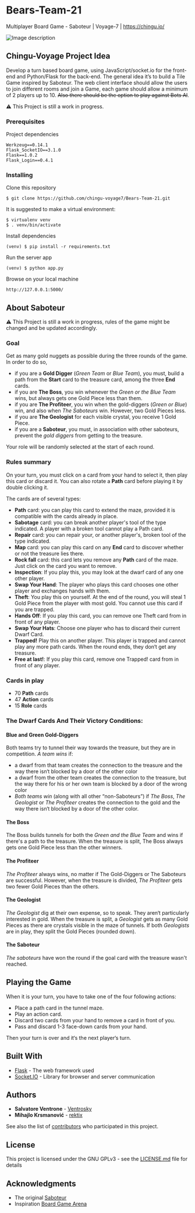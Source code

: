 # Bears-Team-21
Multiplayer Board Game - Saboteur | Voyage-7 | https://chingu.io/

![Image description](https://cf.geekdo-images.com/itemrep/img/aoCM1KdOmd7w56bQr4JSKWdDpaE=/fit-in/246x300/pic3989824.jpg)

## Chingu-Voyage Project Idea

Develop a turn based board game, using JavaScript/socket.io for the front-end and Python/Flask for the back-end. The general idea it’s to build a Tile Game inspired by Saboteur. The web client interface should allow the users to join different rooms and join a Game, each game should allow a minimum of 2 players up to 10. ~~Also there should be the option to play against Bots AI~~. 

⚠️ This Project is still a work in progress.

### Prerequisites

Project dependencies

```
Werkzeug==0.14.1
Flask_SocketIO==3.1.0
Flask==1.0.2
Flask_Login==0.4.1
```

### Installing

Clone this repository

```
$ git clone https://github.com/chingu-voyage7/Bears-Team-21.git
```

It is suggested to make a virtual environment:

```
$ virtualenv venv
$ . venv/bin/activate
```

Install dependencies 

```
(venv) $ pip install -r requirements.txt
```

Run the server app

```
(venv) $ python app.py
```

Browse on your local machine 

```
http://127.0.0.1:5000/ 
```

## About Saboteur

⚠️ This Project is still a work in progress, rules of the game might be changed and be updated accordingly.

### Goal

Get as many gold nuggets as possible during the three rounds of the game. In order to do so,
- if you are a **Gold Digger** (*Green Team* or *Blue Team*), you must,  build a path from the **Start** card to the treasure card, among the three **End** cards.
- if you are **The Boss**, you win whenever the *Green or the Blue Team* wins, but always gets one Gold Piece less than them.
- if you are **The Profiteer**, you win when the gold-diggers (*Green or Blue*) win, and also when *The Saboteurs* win. However, two Gold Pieces less. 
- if you are **The Geologist** for each visible crystal, you receive 1 Gold Piece.
- if you are a **Saboteur**, you must, in association with other saboteurs, prevent the *gold diggers* from getting to the treasure. 

Your role will be randomly selected at the start of each round.

### Rules summary

On your turn, you must click on a card from your hand to select it, then play this card or discard it. You can also rotate a **Path** card before playing it by double clicking it.

The cards are of several types:
- **Path** card: you can play this card to extend the maze, provided it is compatible with the cards already in place.
- **Sabotage** card: you can break another player's tool of the type indicated. A player with a broken tool cannot play a Path card.
- **Repair** card: you can repair your, or another player's, broken tool of the type indicated.
- **Map** card: you can play this card on any **End** card to discover whether or not the treasure lies there. 
- **Rock fall** card: this card lets you remove any **Path** card of the maze. Just click on the card you want to remove. 
- **Inspection**: If you play this, you may look at the dwarf card of any one other player.
- **Swap Your Hand**: The player who plays this card chooses one other player and exchanges hands with them.
- **Theft**: You play this on yourself. At the end of the round, you will steal 1 Gold Piece from the player with most gold. You cannot use this card if you are trapped.
- **Hands Off**: If you play this card, you can remove one Theft card from in front of any player. 
- **Swap Your Hats**: Choose one player who has to discard their current Dwarf Card.
- **Trapped!** Play this on another player. This player is trapped and cannot play any more path cards. When the round ends, they don‘t get any treasure.
- **Free at last!**: If you play this card, remove one Trapped! card from in front of any player. 

### Cards in play

- 70 **Path** cards
- 47 **Action** cards
- 15 **Role** cards
 
### The Dwarf Cards And Their Victory Conditions:

#### Blue and Green Gold-Diggers

Both teams try to tunnel their way towards the treasure, but they are in competition.
*A team wins* if:
* a dwarf from that team creates the connection to the treasure and the way there isn‘t blocked by a door of the other color
* a dwarf from the other team creates the connection to the treasure, but the way there for his or her own team is blocked by a door of the wrong color
* *Both teams win* (along with all other “non-Saboteurs”) if *The Boss*, *The Geologist* or *The Profiteer* creates the connection to the gold and the way there isn‘t blocked by a door of the other color.

#### The Boss

The Boss builds tunnels for both the *Green and the Blue Team* and wins if there's a path to the treasure. When the treasure is split, The Boss always gets one Gold
Piece less than the other winners.

#### The Profiteer

*The Profiteer* always wins, no matter if The Gold-Diggers or The Saboteurs are successful. However, when the treasure is divided, *The Profiteer* gets two fewer Gold Pieces than the others.

#### The Geologist

*The Geologist* dig at their own expense, so to speak. They aren‘t particularly interested in gold. When the treasure is split, a *Geologist* gets as many Gold Pieces as there are crystals visible in the maze of tunnels. If both *Geologists* are in play, they split the Gold Pieces (rounded down).

#### The Saboteur

*The saboteurs* have won the round if the goal card with the treasure wasn't reached.

## Playing the Game

When it is your turn, you have to take one of the four following actions:
* Place a path card in the tunnel maze.
* Play an action card.
* Discard two cards from your hand to remove a card in front of you.
* Pass and discard 1-3 face-down cards from your hand.

Then your turn is over and it‘s the next player‘s turn.

## Built With

* [Flask](http://flask.pocoo.org/docs/1.0/) - The web framework used
* [Socket.IO](https://socket.io/docs/) - Library for browser and server communication

## Authors

* **Salvatore Ventrone** - [Ventrosky](https://github.com/Ventrosky)
* **Mihajlo Krsmanović** - [rektix](https://github.com/rektix)

See also the list of [contributors](https://github.com/chingu-voyage7/Bears-Team-21/graphs/contributors) who participated in this project.

## License

This project is licensed under the GNU GPLv3 - see the [LICENSE.md](LICENSE.md) file for details

## Acknowledgments

* The original [Saboteur](https://boardgamegeek.com/boardgame/9220/saboteur)
* Inspiration [Board Game Arena](https://en.boardgamearena.com)
